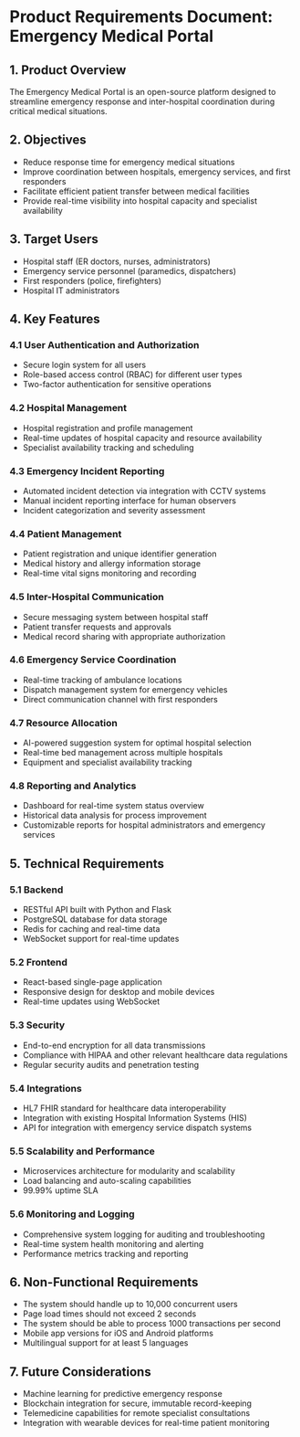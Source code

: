 # Product Requirements Document: Emergency Medical Portal

## 1. Product Overview
The Emergency Medical Portal is an open-source platform designed to streamline emergency response and inter-hospital coordination during critical medical situations.

## 2. Objectives
- Reduce response time for emergency medical situations
- Improve coordination between hospitals, emergency services, and first responders
- Facilitate efficient patient transfer between medical facilities
- Provide real-time visibility into hospital capacity and specialist availability

## 3. Target Users
- Hospital staff (ER doctors, nurses, administrators)
- Emergency service personnel (paramedics, dispatchers)
- First responders (police, firefighters)
- Hospital IT administrators

## 4. Key Features

### 4.1 User Authentication and Authorization
- Secure login system for all users
- Role-based access control (RBAC) for different user types
- Two-factor authentication for sensitive operations

### 4.2 Hospital Management
- Hospital registration and profile management
- Real-time updates of hospital capacity and resource availability
- Specialist availability tracking and scheduling

### 4.3 Emergency Incident Reporting
- Automated incident detection via integration with CCTV systems
- Manual incident reporting interface for human observers
- Incident categorization and severity assessment

### 4.4 Patient Management
- Patient registration and unique identifier generation
- Medical history and allergy information storage
- Real-time vital signs monitoring and recording

### 4.5 Inter-Hospital Communication
- Secure messaging system between hospital staff
- Patient transfer requests and approvals
- Medical record sharing with appropriate authorization

### 4.6 Emergency Service Coordination
- Real-time tracking of ambulance locations
- Dispatch management system for emergency vehicles
- Direct communication channel with first responders

### 4.7 Resource Allocation
- AI-powered suggestion system for optimal hospital selection
- Real-time bed management across multiple hospitals
- Equipment and specialist availability tracking

### 4.8 Reporting and Analytics
- Dashboard for real-time system status overview
- Historical data analysis for process improvement
- Customizable reports for hospital administrators and emergency services

## 5. Technical Requirements

### 5.1 Backend
- RESTful API built with Python and Flask
- PostgreSQL database for data storage
- Redis for caching and real-time data
- WebSocket support for real-time updates

### 5.2 Frontend
- React-based single-page application
- Responsive design for desktop and mobile devices
- Real-time updates using WebSocket

### 5.3 Security
- End-to-end encryption for all data transmissions
- Compliance with HIPAA and other relevant healthcare data regulations
- Regular security audits and penetration testing

### 5.4 Integrations
- HL7 FHIR standard for healthcare data interoperability
- Integration with existing Hospital Information Systems (HIS)
- API for integration with emergency service dispatch systems

### 5.5 Scalability and Performance
- Microservices architecture for modularity and scalability
- Load balancing and auto-scaling capabilities
- 99.99% uptime SLA

### 5.6 Monitoring and Logging
- Comprehensive system logging for auditing and troubleshooting
- Real-time system health monitoring and alerting
- Performance metrics tracking and reporting

## 6. Non-Functional Requirements
- The system should handle up to 10,000 concurrent users
- Page load times should not exceed 2 seconds
- The system should be able to process 1000 transactions per second
- Mobile app versions for iOS and Android platforms
- Multilingual support for at least 5 languages

## 7. Future Considerations
- Machine learning for predictive emergency response
- Blockchain integration for secure, immutable record-keeping
- Telemedicine capabilities for remote specialist consultations
- Integration with wearable devices for real-time patient monitoring